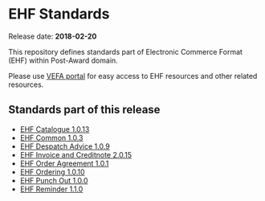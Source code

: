 # EHF Standards

Release date: **2018-02-20**

This repository defines standards part of Electronic Commerce Format (EHF) within Post-Award domain.

Please use [VEFA portal](https://vefa.difi.no/) for easy access to EHF resources and other related resources.


## Standards part of this release

* [EHF Catalogue 1.0.13](https://vefa.difi.no/ehf/standard/ehf-catalogue-1.0.13/)
* [EHF Common 1.0.3](https://vefa.difi.no/ehf/standard/ehf-common-1.0.3/)
* [EHF Despatch Advice 1.0.9](https://vefa.difi.no/ehf/standard/ehf-despatch-advice-1.0.9/)
* [EHF Invoice and Creditnote 2.0.15](https://vefa.difi.no/ehf/standard/ehf-invoice-and-creditnote-2.0.15/)
* [EHF Order Agreement 1.0.1](https://vefa.difi.no/ehf/standard/ehf-order-agreement-1.0.1/)
* [EHF Ordering 1.0.10](https://vefa.difi.no/ehf/standard/ehf-ordering-1.0.10/)
* [EHF Punch Out 1.0.0](https://vefa.difi.no/ehf/standard/ehf-punch-out-1.0.0/)
* [EHF Reminder 1.1.0](https://vefa.difi.no/ehf/standard/ehf-reminder-1.1.0/)
